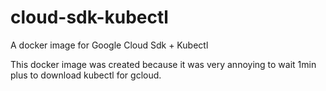 # cloud-sdk-kubectl
A docker image for Google Cloud Sdk + Kubectl

This docker image was created because it was very annoying to wait 1min plus to download kubectl for gcloud.
